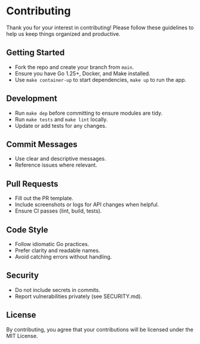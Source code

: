 # Contributing

Thank you for your interest in contributing! Please follow these guidelines to help us keep things organized and productive.

## Getting Started

- Fork the repo and create your branch from `main`.
- Ensure you have Go 1.25+, Docker, and Make installed.
- Use `make container-up` to start dependencies, `make up` to run the app.

## Development

- Run `make dep` before committing to ensure modules are tidy.
- Run `make tests` and `make lint` locally.
- Update or add tests for any changes.

## Commit Messages

- Use clear and descriptive messages.
- Reference issues where relevant.

## Pull Requests

- Fill out the PR template.
- Include screenshots or logs for API changes when helpful.
- Ensure CI passes (lint, build, tests).

## Code Style

- Follow idiomatic Go practices.
- Prefer clarity and readable names.
- Avoid catching errors without handling.

## Security

- Do not include secrets in commits.
- Report vulnerabilities privately (see SECURITY.md).

## License

By contributing, you agree that your contributions will be licensed under the MIT License.

